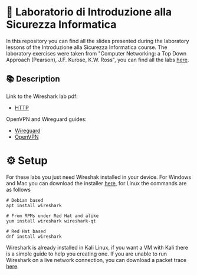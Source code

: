 # :closed_lock_with_key: Laboratorio di Introduzione alla Sicurezza Informatica 
In this repository you can find all the slides presented during the laboratory lessons of the Introduzione alla Sicurezza Informatica course. The laboratory exercises were taken from "Computer Networking: a Top Down Approach (Pearson), J.F. Kurose, K.W. Ross", you can find all the labs [here](https://gaia.cs.umass.edu/kurose_ross/wireshark.php).

## :books: Description 
Link to the Wireshark lab pdf:
*   [HTTP](http://www-net.cs.umass.edu/wireshark-labs/Wireshark_HTTP_v8.0.pdf)

OpenVPN and Wireguard guides:
*   [Wireguard](https://www.makeuseof.com/vpn-wireguard/)
*   [OpenVPN](https://www.cyberciti.biz/faq/ubuntu-18-04-lts-set-up-openvpn-server-in-5-minutes/)

# :gear:  Setup
For these labs you just need Wireshak installed in your device. For Windows and Mac you can download the installer [here](https://www.wireshark.org/#download), for Linux the commands are as follows

```
# Debian based
apt install wireshark

# From RPMs under Red Hat and alike
yum install wireshark wireshark-qt

# Red Hat based
dnf install wireshark

```
Wireshark is already installed in Kali Linux, if you want a VM with Kali there is a simple guide to help you creating one. 
If you are unable to run Wireshark on a live network connection, you can download a packet trace [here](http://gaia.cs.umass.edu/wireshark-labs/wireshark-traces.zip).

